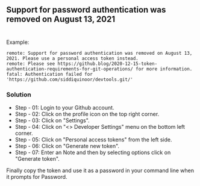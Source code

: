 ## Support for password authentication was removed on August 13, 2021

#

Example:

    remote: Support for password authentication was removed on August 13, 2021. Please use a personal access token instead.
    remote: Please see https://github.blog/2020-12-15-token-authentication-requirements-for-git-operations/ for more information.
    fatal: Authentication failed for 'https://github.com/siddiquinoor/devtools.git/'

### Solution

- Step - 01: Login to your Github account.
- Step - 02: Click on the profile icon on the top right corner.
- Step - 03: Click on "Settings".
- Step - 04: Click on "<> Developer Settings" menu on the bottom left corner.
- Step - 05: Click on "Personal access tokens" from the left side.
- Step - 06: Click on "Generate new token".
- Step - 07: Enter an Note and then by selecting options click on "Generate token".

Finally copy the token and use it as a password in your command line when it prompts for Password.
